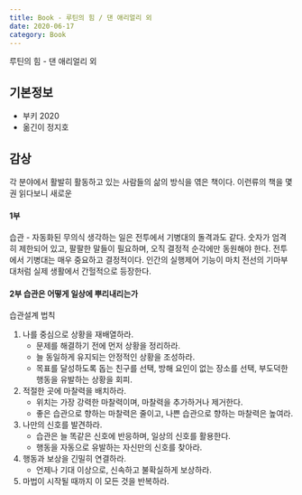 ```yaml
---
title: Book - 루틴의 힘 / 댄 애리얼리 외
date: 2020-06-17
category: Book
---
```


루틴의 힘 - 댄 애리얼리 외

## 기본정보

*   부키 2020
*   옮긴이 정지호

## 감상
각 분야에서 활발히 활동하고 있는 사람들의 삶의 방식을 엮은 책이다. 이런류의 책을 몇권 읽다보니 새로운 
#### 1부

습관 - 자동화된 무의식
생각하는 일은 전투에서 기병대의 돌격과도 같다. 숫자가 엄격히 제한되어 있고, 팔팔한 말들이 필요하며, 오직 결정적 순각에만 동원해야 한다. 전투에서 기병대는 매우 중요하고 결정적이다. 인간의 실행제어 기능이 마치 전선의 기마부대처럼 실제 생활에서 간헐적으로 등장한다.

#### 2부 습관은 어떻게 일상에 뿌리내리는가

습관설계 법칙
1. 나를 중심으로 상황을 재배열하라.
    * 문제를 해결하기 전에 먼저 상황을 정리하라.
    * 늘 동일하게 유지되는 안정적인 상황을 조성하라.
    * 목표를 달성하도록 돕는 친구를 선택, 방해 요인이 없는 장소를 선택, 부도덕한 행동을 유발하는 상황을 회피.
1. 적절한 곳에 마찰력을 배치하라.
    * 위치는 가장 강력한 마찰력이며, 마찰력을 추가하거나 제거한다.
    * 좋은 습관으로 향하는 마찰력은 줄이고, 나쁜 습관으로 향하는 마찰력은 높여라.
1. 나만의 신호를 발견하라.
    * 습관은 늘 똑같은 신호에 반응하며, 일상의 신호를 활용한다.
    * 행동을 자동으로 유발하는 자신만의 신호를 찾아라.
1. 행동과 보상을 긴밀히 연결하라.
    * 언제나 기대 이상으로, 신속하고 불확실하게 보상하라.
1. 마법이 시작될 때까지 이 모든 것을 반복하라.

<!--
## Image

![Placeholder](https://via.placeholder.com/768x480)


## Header

# Head 1
## Head 2
### Head 3
#### Head 4
##### Head 5
###### Head 6


## Lists

Unordered list

*   I am the first unordered list item
*   I am the second unordered list item
*   I am the third unordered list item


Ordered list

1.  I am the first ordered list item
1.  I am the second ordered list item
1.  I contain an `inline code`


## Code block

```python
def func(x):
    print('hello, world')
    print('this is a really long statements, this is a really long statementsi, this is a really long statements')
```

## Inline code

Ut enim ad minima veniam, `quis` nostrum exercitationem ullam corporis suscipit laboriosam, nisi ut aliquid ex ea commodi consequatur? Quis autem vel eum iure reprehenderit qui in ea voluptate velit esse quam nihil molestiae consequatur, `vel` illum qui dolorem eum `fugiat` quo voluptas nulla pariatur?


## Blockquote

> Sed ut perspiciatis unde omnis iste natus error sit voluptatem accusantium doloremque laudantium, totam rem aperiam, eaque ipsa quae ab illo inventore veritatis et quasi architecto beatae vitae


## Paragraph

Nam eget dui. Etiam rhoncus. Maecenas tempus, tellus eget condimentum rhoncus, sem quam semper libero, sit amet adipiscing sem neque sed ipsum. Nam quam nunc, blandit vel, luctus pulvinar, hendrerit id, lorem. Maecenas nec odio et ante tincidunt tempus. Donec vitae sapien ut libero venenatis faucibus. Nullam quis ante. Etiam sit amet orci eget eros faucibus tincidunt. Duis leo.
-->